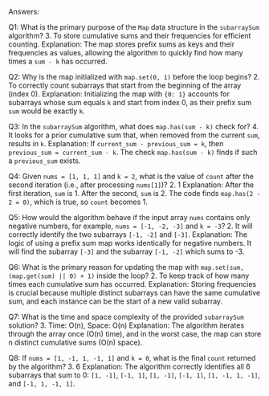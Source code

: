 Answers:

Q1: What is the primary purpose of the `Map` data structure in the `subarraySum` algorithm?
3. To store cumulative sums and their frequencies for efficient counting.
Explanation: The map stores prefix sums as keys and their frequencies as values, allowing the algorithm to quickly find how many times a `sum - k` has occurred.

Q2: Why is the map initialized with `map.set(0, 1)` before the loop begins?
2. To correctly count subarrays that start from the beginning of the array (index 0).
Explanation: Initializing the map with `{0: 1}` accounts for subarrays whose sum equals `k` and start from index 0, as their prefix sum `sum` would be exactly `k`.

Q3: In the `subarraySum` algorithm, what does `map.has(sum - k)` check for?
4. It looks for a prior cumulative sum that, when removed from the current `sum`, results in `k`.
Explanation: If `current_sum - previous_sum = k`, then `previous_sum = current_sum - k`. The check `map.has(sum - k)` finds if such a `previous_sum` exists.

Q4: Given `nums = [1, 1, 1]` and `k = 2`, what is the value of `count` after the second iteration (i.e., after processing `nums[1]`)?
2. 1
Explanation: After the first iteration, `sum` is 1. After the second, `sum` is 2. The code finds `map.has(2 - 2 = 0)`, which is true, so `count` becomes 1.

Q5: How would the algorithm behave if the input array `nums` contains only negative numbers, for example, `nums = [-1, -2, -3]` and `k = -3`?
2. It will correctly identify the two subarrays `[-1, -2]` and `[-3]`.
Explanation: The logic of using a prefix sum map works identically for negative numbers. It will find the subarray `[-3]` and the subarray `[-1, -2]` which sums to -3.

Q6: What is the primary reason for updating the map with `map.set(sum, (map.get(sum) || 0) + 1)` inside the loop?
2. To keep track of how many times each cumulative sum has occurred.
Explanation: Storing frequencies is crucial because multiple distinct subarrays can have the same cumulative sum, and each instance can be the start of a new valid subarray.

Q7: What is the time and space complexity of the provided `subarraySum` solution?
3. Time: O(n), Space: O(n)
Explanation: The algorithm iterates through the array once (O(n) time), and in the worst case, the map can store n distinct cumulative sums (O(n) space).

Q8: If `nums = [1, -1, 1, -1, 1]` and `k = 0`, what is the final `count` returned by the algorithm?
3. 6
Explanation: The algorithm correctly identifies all 6 subarrays that sum to 0: `[1, -1]`, `[-1, 1]`, `[1, -1]`, `[-1, 1]`, `[1, -1, 1, -1]`, and `[-1, 1, -1, 1]`.
